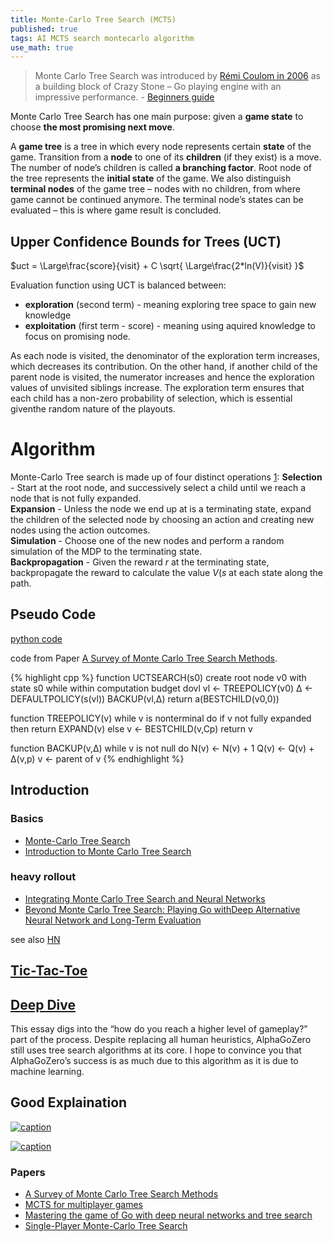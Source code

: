 ```yaml
---
title: Monte-Carlo Tree Search (MCTS)
published: true
tags: AI MCTS search montecarlo algorithm
use_math: true
---
```

> Monte Carlo Tree Search was introduced by [Rémi Coulom in 2006](https://hal.inria.fr/inria-00116992/document) as a building block of Crazy Stone – Go playing engine with an impressive performance. - [Beginners guide](https://int8.io/monte-carlo-tree-search-beginners-guide/)

Monte Carlo Tree Search has one main purpose: given a **game state** to choose **the most promising next move**. 

A **game tree** is a tree in which every node represents certain **state** of the game. Transition from a **node** to one of its **children** (if they exist) is a move. The number of node’s children is called **a branching factor**. Root node of the tree represents the **initial state** of the game. We also distinguish **terminal nodes** of the game tree – nodes with no children, from where game cannot be continued anymore. The terminal node’s states can be evaluated – this is where game result is concluded.

## Upper Confidence Bounds for Trees (UCT)

$uct = \Large\frac{score}{visit} + C \sqrt{ \Large\frac{2*ln(V)}{visit} }$

Evaluation function using UCT is balanced between:
- **exploration**  (second term) - meaning exploring tree space to gain new knowledge
- **exploitation** (first term - score) - meaning using aquired knowledge to focus on promising node.

As each node is visited, the denominator of the exploration term increases, which decreases its contribution.  On  the  other  hand,  if  another  child  of  the  parent node  is  visited,  the  numerator  increases  and  hence  the exploration  values  of  unvisited  siblings  increase.  The exploration  term  ensures  that  each  child  has  a  non-zero  probability  of  selection,  which  is  essential  giventhe random nature of the playouts.

# Algorithm

Monte-Carlo Tree search is made up of four distinct operations [1](https://www.manifoldmadness.com/blog/mcts/monte-carlo-tree-search):
**Selection** - Start at the root node, and successively select a child until we reach a node that is not fully expanded.  
**Expansion** - Unless the node we end up at is a terminating state, expand the children of the selected node by choosing an action and creating new nodes using the action outcomes.  
**Simulation** - Choose one of the new nodes and perform a random simulation of the MDP to the terminating state.  
**Backpropagation** - Given the reward $r$ at the terminating state, backpropagate the reward to calculate the value $V(s$ at each state along the path.

## Pseudo Code
[python code](https://github.com/int8/monte-carlo-tree-search)

code from Paper [A Survey of Monte Carlo Tree Search Methods](http://mcts.ai/pubs/mcts-survey-master.pdf).

{% highlight cpp %}
function UCTSEARCH(s0)
    create root node v0 with state s0
    while within computation budget dovl
        vl ← TREEPOLICY(v0)
        ∆  ← DEFAULTPOLICY(s(vl))
        BACKUP(vl,∆)
    return a(BESTCHILD(v0,0))

function TREEPOLICY(v)
    while v is nonterminal do
        if v not fully expanded then
           return EXPAND(v)
        else 
           v ← BESTCHILD(v,Cp)
    return v
    
function BACKUP(v,∆)
    while v is not null do
        N(v) ← N(v) + 1
        Q(v) ← Q(v) + ∆(v,p)
        v ← parent of v
{% endhighlight %}

## Introduction

### Basics
- [Monte-Carlo Tree Search](http://matthewdeakos.me/2018/03/10/monte-carlo-tree-search/)
- [Introduction to Monte Carlo Tree Search](https://jeffbradberry.com/posts/2015/09/intro-to-monte-carlo-tree-search/)

### heavy rollout
- [Integrating Monte Carlo Tree Search and Neural Networks](http://matthewdeakos.me/2018/07/03/integrating-monte-carlo-tree-search-and-neural-networks/)
- [Beyond Monte Carlo Tree Search: Playing Go withDeep Alternative Neural Network and Long-Term Evaluation](https://arxiv.org/pdf/1706.04052.pdf)

see also [HN](https://news.ycombinator.com/item?id=10209677)

## [Tic-Tac-Toe](http://www.baeldung.com/java-monte-carlo-tree-search)

## [Deep Dive](http://www.moderndescartes.com/essays/deep_dive_mcts/)
This essay digs into the “how do you reach a higher level of gameplay?” part of the process. Despite replacing all human heuristics, AlphaGoZero still uses tree search algorithms at its core. I hope to convince you that AlphaGoZero’s success is as much due to this algorithm as it is due to machine learning.

## Good Explaination
[![caption](https://img.youtube.com/vi/UXW2yZndl7U/0.jpg)](https://www.youtube.com/watch?v=UXW2yZndl7U)

[![caption](https://img.youtube.com/vi/eYyCR22y6Bo/0.jpg)](https://www.youtube.com/watch?v=eYyCR22y6Bo)



### Papers

- [A Survey of Monte Carlo Tree Search Methods](http://mcts.ai/pubs/mcts-survey-master.pdf)
- [MCTS for multiplayer games](https://project.dke.maastrichtuniversity.nl/games/files/phd/Nijssen_thesis.pdf)
- [Mastering the game of Go with deep neural networks and tree search](https://storage.googleapis.com/deepmind-media/alphago/AlphaGoNaturePaper.pdf)
- [Single-Player Monte-Carlo Tree Search](https://dke.maastrichtuniversity.nl/m.winands/documents/CGSameGame.pdf)